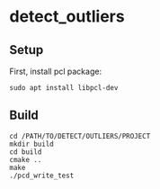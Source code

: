 # detect_outliers

## Setup
First, install pcl package:

    sudo apt install libpcl-dev

## Build

    cd /PATH/TO/DETECT/OUTLIERS/PROJECT
    mkdir build
    cd build
    cmake ..
    make
    ./pcd_write_test
